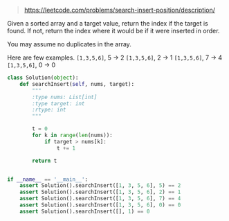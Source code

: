 > https://leetcode.com/problems/search-insert-position/description/


Given a sorted array and a target value, return the index if the target is found. If not, return the index where it would be if it were inserted in order.

You may assume no duplicates in the array.

Here are few examples.
`[1,3,5,6]`, 5 → 2
`[1,3,5,6]`, 2 → 1
`[1,3,5,6]`, 7 → 4
`[1,3,5,6]`, 0 → 0

```python
class Solution(object):
    def searchInsert(self, nums, target):
        """
        :type nums: List[int]
        :type target: int
        :rtype: int
        """

        t = 0
        for k in range(len(nums)):
            if target > nums[k]:
                t += 1

        return t


if __name__ == '__main__':
    assert Solution().searchInsert([1, 3, 5, 6], 5) == 2
    assert Solution().searchInsert([1, 3, 5, 6], 2) == 1
    assert Solution().searchInsert([1, 3, 5, 6], 7) == 4
    assert Solution().searchInsert([1, 3, 5, 6], 0) == 0
    assert Solution().searchInsert([], 1) == 0
```